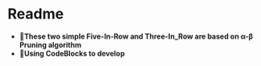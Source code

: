 
# Readme

* 🥇**These two simple Five-In-Row and Three-In_Row are based on α-β Pruning algorithm**
* 🐊**Using CodeBlocks to develop**

